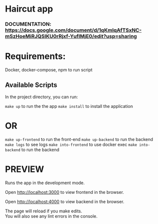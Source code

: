# Haircut app
### DOCUMENTATION: https://docs.google.com/document/d/1qKmIqAfTSxNC-mSzHoeMiRJQSIKU0rRjxf-YufIMjE0/edit?usp=sharing
# Requirements:
Docker, docker-compose, npm to run script

## Available Scripts

In the project directory, you can run:

`make up` to run the the app 
`make install` to install the application
# OR

`make up-frontend` to run the front-end 
`make up-backend` to run the backend 
`make logs` to see logs 
`make into-frontend` to use docker exec 
`make into-backend` to run the backend 
# PREVIEW

Runs the app in the development mode.

Open [http://localhost:3000](http://localhost:3000) to view frontend in the browser.

Open [http://localhost:4000](http://localhost:4000) to view backend in the browser.

The page will reload if you make edits.\
You will also see any lint errors in the console.
